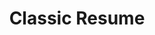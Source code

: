 ---
layout: css-resumes/classic-resume
permalink: /resumes/classic-resume/example
title: "Classic Resume"
pdf-relative-url: assets/docs/classic-resume-example.pdf
cv-name: Andree Rocher
cv-location: Philadelphia, PA
cv-phone-number: 705-555-0121
cv-title: Data Scientist
cv-linkedin:
  display-url: linkedin.com/in/john-doe-80010546
  url: https://www.linkedin.com/in/john-doe-80010546/
cv-intro-heading-text: Summary
cv-intro: To obtain a challenging data scientist position in a dynamic and innovative organization where I can use my technical and analytical skills.
cv-work-history-heading-text: Professional History
cv-work-history-companies:
  - company-name: FlueroGen
    positions:
      - title: Data Scientist
        duration-date-to-date: 2021 to Present
        cv:
          responsibilities:
            - Increased customer retention by 20%
            - Reduced fraudulent charges by 50% 
            - Improved product recommendations and increased sales
            - Drove business decisions and reduced operational costs
  - company-name: Pantheros Labs
    positions:
      - title: Junior Data Scientist
        duration-date-to-date: 2008 to 2019
        cv:
          responsibilities:
            - Cleaned and preprocessed data
            - Conducted statistical tests for decision support
            - Developed machine learning models for prediction
            - Collaborated on A/B tests, increased click-through
cv-skills-heading-text: Skills & Abilities
cv-skills:
  - Management
  - Problem solving
  - Communication
  - Leadership
cv-education-heading-text: Educational History
cv-education-degrees:
  - school: Bellows College
    years: 1999-2003
    major: BS Mathematics
    latin-honor: Magna cum laude
  - school: Jasper University
    years: 2003-2005
    major: MS Data Science
---